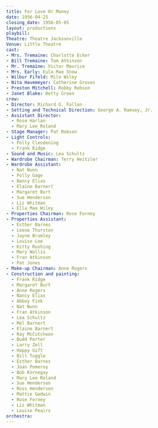 ```yaml
---
title: For Love Or Money
date: 1956-04-25
closing_date: 1956-05-05
layout: productions
playbill:
Theatre: Theatre Jacksonville
Venue: Little Theatre
cast:
- Mrs. Tremaine: Charlotte Ecker
- Bill Tremaine: Tom Atkinson
- Mr. Tremaine: Victor Maurice
- Mrs. Early: Eula Mae Snow
- Wilbur Fifeld: Milo Wiley
- Nita Havemeyer: Catherine Groves
- Preston Mitchell: Robby Robson
- Janet Blake: Betty Green
crew:
- Director: Richard G. Fallon
- Setting and Technical Direction: George A. Ramsey, Jr.
- Assistant Director:
  - Rose Harlan
  - Mary Lee Roland
- Stage Manager: Pat Robson
- Light Controls:
  - Polly Clendening
  - Frank Ridge
- Sound and Music: Lea Schultz
- Wardrobe Chairman: Terry Heitzler
- Wardrobe Assistant:
  - Nat Nunn
  - Polly Gage
  - Nancy Elias
  - Elaine Barnert
  - Margaret Burt
  - Sue Henderson
  - Liz Whitman
  - Ella Mae Wiley
- Properties Chairman: Rose Forney
- Properties Assistant:
  - Esther Barnes
  - Leone Thurston
  - Jayne Brumley
  - Louise Lee
  - Kitty Rushing
  - Mary Wallis
  - Fran Atkinson
  - Pat Jones
- Make-up Chairman: Anne Rogers
- Construction and painting:
  - Frank Ridge
  - Margaret Burt
  - Anne Rogers
  - Nancy Elias
  - Abbey Fink
  - Nat Nunn
  - Fran Atkinson
  - Lea Schultz
  - Mel Barnert
  - Elaine Barnert
  - Ray McCutcheon
  - Budd Porter
  - Larry Zell
  - Happy Gift
  - Bill Tuggle
  - Esther Barnes
  - Joan Pomeroy
  - Bob Kornegay
  - Mary Lee Roland
  - Sue Henderson
  - Ross Henderson
  - Mattie Godwin
  - Rose Forney
  - Liz Whitman
  - Louise Peairs
orchestra:
---
```



